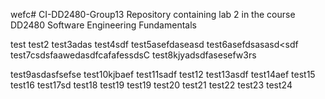 wefc# CI-DD2480-Group13
Repository containing lab 2 in the course DD2480 Software Engineering Fundamentals

test
test2
test3adas
test4sdf
test5asefdaseasd
test6asefdsasasd<sdf
test7csdsfaawedasdfcafafessdsC
test8kjyadsdfasesefw3rs

test9asdasfsefse
test10kjbaef
test11sadf
test12
test13asdf
test14aef
test15
test16
test17sd
test18
test19
test19
test20
test21
test22
test23
test24
